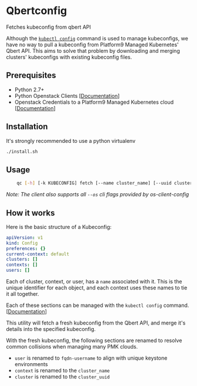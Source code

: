 # Qbertconfig

Fetches kubeconfig from qbert API

Although the [`kubectl config`](https://kubernetes.io/docs/reference/generated/kubectl/kubectl-commands#config) command is used to manage kubeconfigs, we have no way to pull a kubeconfig from Platform9 Managed Kubernetes' Qbert API. This aims to solve that problem by downloading and merging clusters' kubeconfigs with existing kubeconfig files.

## Prerequisites

- Python 2.7+
- Python Openstack Clients [[Documentation](http://docs.platform9.com/support/tutorial-getting-started-with-the-openstack-command-line/)]
- Openstack Credentials to a Platform9 Managed Kubernetes cloud [[Documentation](https://docs.openstack.org/os-client-config/latest/user/configuration.html)]

## Installation

It's strongly recommended to use a python virtualenv

```bash
./install.sh
```

## Usage

```bash
    qc [-h] [-k KUBECONFIG] fetch [--name cluster_name] [--uuid cluster_uuid]
```

_Note: The client also supports all `--os` cli flags provided by os-client-config_

## How it works

Here is the basic structure of a Kubeconfig:
```yaml
apiVersion: v1
kind: Config
preferences: {}
current-context: default
clusters: []
contexts: []
users: []
```

Each of cluster, context, or user, has a `name` associated with it. This is the unique identifier for each object, and each context uses these names to tie it all together.

Each of these sections can be managed with the `kubectl config` command. [[Documentation](https://kubernetes.io/docs/reference/generated/kubectl/kubectl-commands#config)]

This utility will fetch a fresh kubeconfig from the Qbert API, and merge it's details into the specified kubeconfig.

With the fresh kubeconfig, the following sections are renamed to resolve common collisions when managing many PMK clouds.

- `user` is renamed to `fqdn-username` to align with unique keystone environments
- `context` is renamed to the `cluster_name`
- `cluster` is renamed to the `cluster_uuid`
